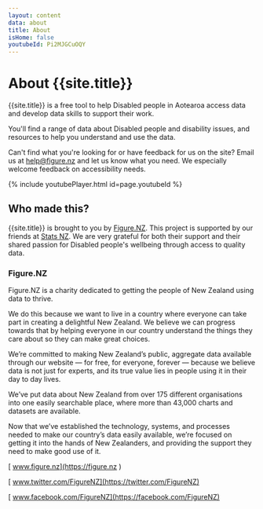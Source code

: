 ```yaml
---
layout: content
data: about
title: About
isHome: false
youtubeId: Pi2MJGCuOQY
---
```


# About {{site.title}}

{{site.title}} is a free tool to help Disabled people in Aotearoa access data and develop data skills to support their work.

You'll find a range of data about Disabled people and disability issues, and resources to help you understand and use the data.

Can't find what you're looking for or have feedback for us on the site? Email us at <help@figure.nz> and let us know what you need. We especially welcome feedback on accessibility needs.

{% include youtubePlayer.html id=page.youtubeId %}

## Who made this?

{{site.title}} is brought to you by [Figure.NZ](https://figure.nz). This project is supported by our friends at [Stats NZ](https://stats.govt.nz). We are very grateful for both their support and their shared passion for Disabled people's wellbeing through access to quality data.

### Figure.NZ

Figure.NZ is a charity dedicated to getting the people of New Zealand using data to thrive. 

We do this because we want to live in a country where everyone can take part in creating a delightful New Zealand. We believe we can progress towards that by helping everyone in our country understand the things they care about so they can make great choices.

We’re committed to making New Zealand’s public, aggregate data available through our website — for free, for everyone, forever — because we believe data is not just for experts, and its true value lies in people using it in their day to day lives.

We’ve put data about New Zealand from over 175 different organisations into one easily searchable place, where more than 43,000 charts and datasets are available.

Now that we’ve established the technology, systems, and processes needed to make our country’s data easily available, we’re focused on getting it into the hands of New Zealanders, and providing the support they need to make good use of it.

[<i class="fa fa-globe fa-fw" aria-hidden="true"></i> www.figure.nz](https://figure.nz )

[<i class="fa fa-twitter fa-fw" aria-hidden="true"></i> www.twitter.com/FigureNZ](https://twitter.com/FigureNZ)

[<i class="fa fa-facebook-official fa-fw" aria-hidden="true"></i> www.facebook.com/FigureNZ](https://facebook.com/FigureNZ)
